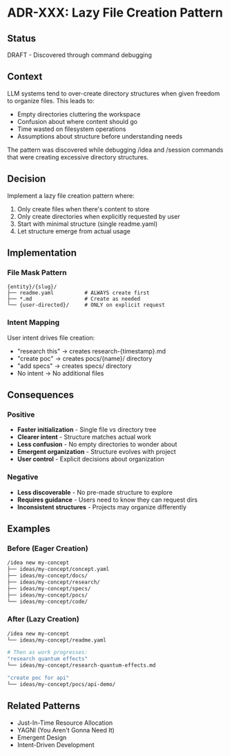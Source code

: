 # ADR-XXX: Lazy File Creation Pattern

## Status
DRAFT - Discovered through command debugging

## Context
LLM systems tend to over-create directory structures when given freedom to organize files. This leads to:
- Empty directories cluttering the workspace
- Confusion about where content should go
- Time wasted on filesystem operations
- Assumptions about structure before understanding needs

The pattern was discovered while debugging /idea and /session commands that were creating excessive directory structures.

## Decision
Implement a lazy file creation pattern where:
1. Only create files when there's content to store
2. Only create directories when explicitly requested by user
3. Start with minimal structure (single readme.yaml)
4. Let structure emerge from actual usage

## Implementation

### File Mask Pattern
```
{entity}/{slug}/
├── readme.yaml          # ALWAYS create first
├── *.md                 # Create as needed
└── {user-directed}/     # ONLY on explicit request
```

### Intent Mapping
User intent drives file creation:
- "research this" → creates research-{timestamp}.md
- "create poc" → creates pocs/{name}/ directory
- "add specs" → creates specs/ directory
- No intent → No additional files

## Consequences

### Positive
- **Faster initialization** - Single file vs directory tree
- **Clearer intent** - Structure matches actual work
- **Less confusion** - No empty directories to wonder about
- **Emergent organization** - Structure evolves with project
- **User control** - Explicit decisions about organization

### Negative
- **Less discoverable** - No pre-made structure to explore
- **Requires guidance** - Users need to know they can request dirs
- **Inconsistent structures** - Projects may organize differently

## Examples

### Before (Eager Creation)
```bash
/idea new my-concept
├── ideas/my-concept/concept.yaml
├── ideas/my-concept/docs/
├── ideas/my-concept/research/
├── ideas/my-concept/specs/
├── ideas/my-concept/pocs/
└── ideas/my-concept/code/
```

### After (Lazy Creation)
```bash
/idea new my-concept
└── ideas/my-concept/readme.yaml

# Then as work progresses:
"research quantum effects"
└── ideas/my-concept/research-quantum-effects.md

"create poc for api"
└── ideas/my-concept/pocs/api-demo/
```

## Related Patterns
- Just-In-Time Resource Allocation
- YAGNI (You Aren't Gonna Need It)
- Emergent Design
- Intent-Driven Development